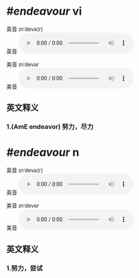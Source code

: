 # ***\#endeavour*** vi
英音 ɪnˈdevə(r)  
英音
<audio src="./media/endeavour1_AAC.aac" controls="controls"></audio>

美音 ɪnˈdevər  
美音
<audio src="./media/endeavour2_AAC.aac" controls="controls"></audio>



  

英文释义
---
### 1.**(AmE endeavor) 努力，尽力**  


# ***\#endeavour*** n
英音 ɪnˈdevə(r)  
英音
<audio src="./media/endeavour1_AAC.aac" controls="controls"></audio>

美音 ɪnˈdevər  
美音
<audio src="./media/endeavour2_AAC.aac" controls="controls"></audio>



  

英文释义
---
### 1.**努力，尝试**  


